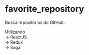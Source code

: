 # favorite_repository
Busca repositórios do GitHub.

Utilizando <br>
-> ReactJS <br>
-> Redux <br>
-> Saga
